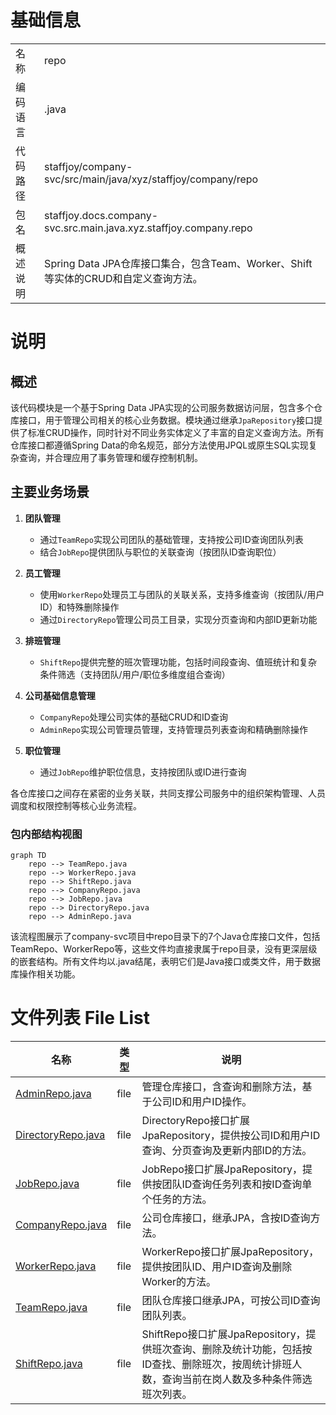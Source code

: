 # 基础信息

|      |      |
|------|------|
| 名称 | repo |
| 编码语言 | .java |
| 代码路径 | staffjoy/company-svc/src/main/java/xyz/staffjoy/company/repo |
| 包名 | staffjoy.docs.company-svc.src.main.java.xyz.staffjoy.company.repo |
| 概述说明 | Spring Data JPA仓库接口集合，包含Team、Worker、Shift等实体的CRUD和自定义查询方法。 |

# 说明

## 概述
该代码模块是一个基于Spring Data JPA实现的公司服务数据访问层，包含多个仓库接口，用于管理公司相关的核心业务数据。模块通过继承`JpaRepository`接口提供了标准CRUD操作，同时针对不同业务实体定义了丰富的自定义查询方法。所有仓库接口都遵循Spring Data的命名规范，部分方法使用JPQL或原生SQL实现复杂查询，并合理应用了事务管理和缓存控制机制。

## 主要业务场景
1. **团队管理**  
   - 通过`TeamRepo`实现公司团队的基础管理，支持按公司ID查询团队列表
   - 结合`JobRepo`提供团队与职位的关联查询（按团队ID查询职位）

2. **员工管理**  
   - 使用`WorkerRepo`处理员工与团队的关联关系，支持多维查询（按团队/用户ID）和特殊删除操作
   - 通过`DirectoryRepo`管理公司员工目录，实现分页查询和内部ID更新功能

3. **排班管理**  
   - `ShiftRepo`提供完整的班次管理功能，包括时间段查询、值班统计和复杂条件筛选（支持团队/用户/职位多维度组合查询）

4. **公司基础信息管理**  
   - `CompanyRepo`处理公司实体的基础CRUD和ID查询
   - `AdminRepo`实现公司管理员管理，支持管理员列表查询和精确删除操作

5. **职位管理**  
   - 通过`JobRepo`维护职位信息，支持按团队或ID进行查询

各仓库接口之间存在紧密的业务关联，共同支撑公司服务中的组织架构管理、人员调度和权限控制等核心业务流程。


### 包内部结构视图

```mermaid
graph TD
    repo --> TeamRepo.java
    repo --> WorkerRepo.java
    repo --> ShiftRepo.java
    repo --> CompanyRepo.java
    repo --> JobRepo.java
    repo --> DirectoryRepo.java
    repo --> AdminRepo.java
```

该流程图展示了company-svc项目中repo目录下的7个Java仓库接口文件，包括TeamRepo、WorkerRepo等，这些文件均直接隶属于repo目录，没有更深层级的嵌套结构。所有文件均以.java结尾，表明它们是Java接口或类文件，用于数据库操作相关功能。

# 文件列表 File List

| 名称   | 类型  | 说明 |
|-------|------|-------------|
| [AdminRepo.java](AdminRepo.md) | file | 管理仓库接口，含查询和删除方法，基于公司ID和用户ID操作。 |
| [DirectoryRepo.java](DirectoryRepo.md) | file | DirectoryRepo接口扩展JpaRepository，提供按公司ID和用户ID查询、分页查询及更新内部ID的方法。 |
| [JobRepo.java](JobRepo.md) | file | JobRepo接口扩展JpaRepository，提供按团队ID查询任务列表和按ID查询单个任务的方法。 |
| [CompanyRepo.java](CompanyRepo.md) | file | 公司仓库接口，继承JPA，含按ID查询方法。 |
| [WorkerRepo.java](WorkerRepo.md) | file | WorkerRepo接口扩展JpaRepository，提供按团队ID、用户ID查询及删除Worker的方法。 |
| [TeamRepo.java](TeamRepo.md) | file | 团队仓库接口继承JPA，可按公司ID查询团队列表。 |
| [ShiftRepo.java](ShiftRepo.md) | file | ShiftRepo接口扩展JpaRepository，提供班次查询、删除及统计功能，包括按ID查找、删除班次，按周统计排班人数，查询当前在岗人数及多种条件筛选班次列表。 |


